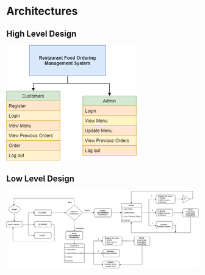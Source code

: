 # Architectures
## High Level Design
![](https://github.com/sultanbepari/github-upload/blob/main/Draw.drawio.png)
## Low Level Design
![](https://github.com/sultanbepari/github-upload/blob/main/class.drawio.png)
